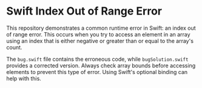 # Swift Index Out of Range Error

This repository demonstrates a common runtime error in Swift: an index out of range error.  This occurs when you try to access an element in an array using an index that is either negative or greater than or equal to the array's count.

The `bug.swift` file contains the erroneous code, while `bugSolution.swift` provides a corrected version.  Always check array bounds before accessing elements to prevent this type of error. Using Swift's optional binding can help with this.